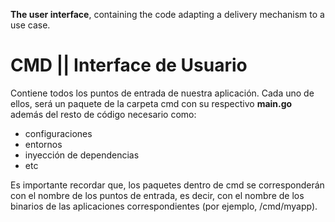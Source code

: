 **The user interface**, containing the code adapting a delivery mechanism to a use case.

# CMD || Interface de Usuario
Contiene todos los puntos de entrada de nuestra aplicación.
Cada uno de ellos, será un paquete de la carpeta cmd con su respectivo **main.go** además del resto de código necesario como:

- configuraciones
- entornos
- inyección de dependencias
- etc

Es importante recordar que, los paquetes dentro de cmd se corresponderán con el nombre de los puntos de entrada, es decir, con el nombre de los binarios de las aplicaciones correspondientes (por ejemplo,
 /cmd/myapp).